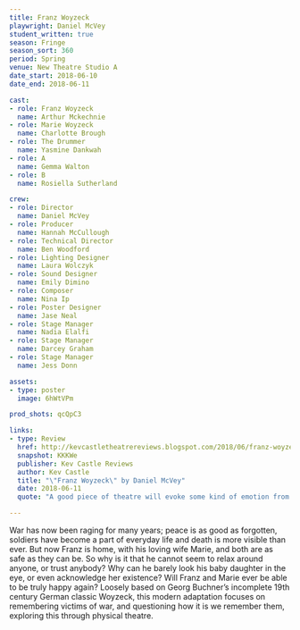 ```yaml
---
title: Franz Woyzeck
playwright: Daniel McVey
student_written: true
season: Fringe
season_sort: 360
period: Spring
venue: New Theatre Studio A
date_start: 2018-06-10
date_end: 2018-06-11

cast:
- role: Franz Woyzeck
  name: Arthur Mckechnie
- role: Marie Woyzeck
  name: Charlotte Brough
- role: The Drummer
  name: Yasmine Dankwah
- role: A
  name: Gemma Walton
- role: B
  name: Rosiella Sutherland

crew:
- role: Director
  name: Daniel McVey
- role: Producer
  name: Hannah McCullough
- role: Technical Director
  name: Ben Woodford
- role: Lighting Designer
  name: Laura Wolczyk
- role: Sound Designer
  name: Emily Dimino
- role: Composer
  name: Nina Ip
- role: Poster Designer
  name: Jase Neal
- role: Stage Manager
  name: Nadia Elalfi
- role: Stage Manager
  name: Darcey Graham
- role: Stage Manager
  name: Jess Donn

assets:
- type: poster
  image: 6hWtVPm

prod_shots: qcQpC3

links:
- type: Review
  href: http://kevcastletheatrereviews.blogspot.com/2018/06/franz-woyzeck-by-daniel-mcvey.html
  snapshot: KKKWe
  publisher: Kev Castle Reviews
  author: Kev Castle
  title: "\"Franz Woyzeck\" by Daniel McVey"
  date: 2018-06-11
  quote: "A good piece of theatre will evoke some kind of emotion from the audience and that is certainly true of this play. You could see the climax coming but even though you were expecting it, it still came as a smack in the face."

---
```


War has now been raging for many years; peace is as good as forgotten, soldiers have become a part of everyday life and death is more visible than ever. But now Franz is home, with his loving wife Marie, and both are as safe as they can be. So why is it that he cannot seem to relax around anyone, or trust anybody? Why can he barely look his baby daughter in the eye, or even acknowledge her existence? Will Franz and Marie ever be able to be truly happy again? Loosely based on Georg Buchner’s incomplete 19th century German classic Woyzeck, this modern adaptation focuses on remembering victims of war, and questioning how it is we remember them, exploring this through physical theatre.
